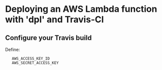 # Deploying an AWS Lambda function with 'dpl' and Travis-CI

## Configure your Travis build

Define:

```
   AWS_ACCESS_KEY_ID
   AWS_SECRET_ACCESS_KEY
```
